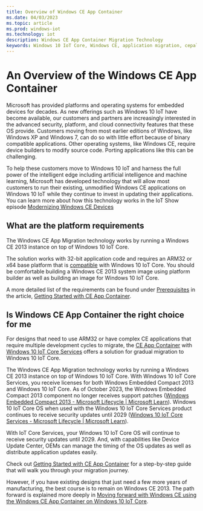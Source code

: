```yaml
---
title: Overview of Windows CE App Container
ms.date: 04/03/2023
ms.topic: article
ms.prod: windows-iot
ms.technology: iot
description: Windows CE App Container Migration Technology
keywords: Windows 10 IoT Core, Windows CE, application migration, cepal
---
```


# An Overview of the Windows CE App Container

Microsoft has provided platforms and operating systems for embedded devices for decades. As new offerings such as Windows 10 IoT have become available, our customers and partners are increasingly interested in the advanced security, platform, and cloud connectivity features that these OS provide. Customers moving from most earlier editions of Windows, like Windows XP and Windows 7, can do so with little effort because of binary compatible applications. Other operating systems, like Windows CE, require device builders to modify source code. Porting applications like this can be challenging.

To help these customers move to Windows 10 IoT and harness the full power of the intelligent edge including artificial intelligence and machine learning, Microsoft has developed technology that will allow most customers to run their existing, unmodified Windows CE applications on Windows 10 IoT while they continue to invest in updating their applications. You can learn more about how this technology works in the IoT Show episode [Modernizing Windows CE Devices](/Shows/Internet-of-Things-Show/Modernizing-Windows-CE-Devices)

## What are the platform requirements

The Windows CE App Migration technology works by running a Windows CE 2013 instance on top of Windows 10 IoT Core.

The solution works with 32-bit application code and requires an ARM32 or x64 base platform that is [compatible](./learn-about-hardware/socsandcustomboards.md) with Windows 10 IoT Core.
You should be comfortable building a Windows CE 2013 system image using platform builder as well as building an image for Windows 10 IoT Core.

A more detailed list of the requirements can be found under [Prerequisites](./windows-ce-app-container-getting-started.md#prerequisites) in the article, [Getting Started with CE App Container](./windows-ce-app-container-getting-started.md).

## Is Windows CE App Container the right choice for me

For designs that need to use ARM32 or have complex CE applications that require multiple development cycles to migrate, the [CE App Container](/previous-versions/windows/iot-core/windows-ce-app-container) with [Windows 10 IoT Core Services](/previous-versions/windows/iot-core/manufacture/iotcoreservicesoverview) offers a solution for gradual migration to Windows 10 IoT Core. 

The Windows CE App Migration technology works by running a Windows CE 2013 instance on top of Windows 10 IoT Core. With Windows 10 IoT Core Services, you receive licenses for both Windows Embedded Compact 2013 and Windows 10 IoT Core. As of October 2023, the Windows Embedded Compact 2013 component no longer receives support patches ([Windows Embedded Compact 2013 - Microsoft Lifecycle | Microsoft Learn](/lifecycle/products/windows-embedded-compact-2013)). Windows 10 IoT Core OS when used with the Windows 10 IoT Core Services product continues to receive security updates until 2029 ([Windows 10 IoT Core Services - Microsoft Lifecycle | Microsoft Learn](/lifecycle/products/windows-10-iot-core-services)).

With IoT Core Services, your Windows 10 IoT Core OS will continue to receive security updates until 2029. And, with capabilities like Device Update Center, OEMs can manage the timing of the OS updates as well as distribute application updates easily.

Check out [Getting Started with CE App Container](./windows-ce-app-container-getting-started.md) for a step-by-step guide that will walk you through your migration journey.

However, if you have existing designs that just need a few more years of manufacturing, the best course is to remain on Windows CE 2013. The path forward is explained more deeply in [Moving forward with Windows CE using the Windows CE App Container on Windows 10 IoT Core](https://techcommunity.microsoft.com/t5/internet-of-things/moving-forward-with-windows-ce-using-the-windows-ce-app/ba-p/1582360).
